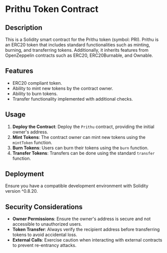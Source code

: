   # Prithu Token Contract

## Description

This is a Solidity smart contract for the Prithu token (symbol: PRI). Prithu is an ERC20 token that includes standard functionalities such as minting, burning, and transferring tokens. Additionally, it inherits features from OpenZeppelin contracts such as ERC20, ERC20Burnable, and Ownable.

## Features

- ERC20 compliant token.
- Ability to mint new tokens by the contract owner.
- Ability to burn tokens.
- Transfer functionality implemented with additional checks.

## Usage

1. **Deploy the Contract**: Deploy the `Prithu` contract, providing the initial owner's address.
2. **Mint Tokens**: The contract owner can mint new tokens using the `mintToken` function.
3. **Burn Tokens**: Users can burn their tokens using the `burn` function.
4. **Transfer Tokens**: Transfers can be done using the standard `transfer` function.

## Deployment

Ensure you have a compatible development environment with Solidity version ^0.8.20.

## Security Considerations

- **Owner Permissions**: Ensure the owner's address is secure and not accessible to unauthorized users.
- **Token Transfer**: Always verify the recipient address before transferring tokens to avoid accidental loss.
- **External Calls**: Exercise caution when interacting with external contracts to prevent re-entrancy attacks.


